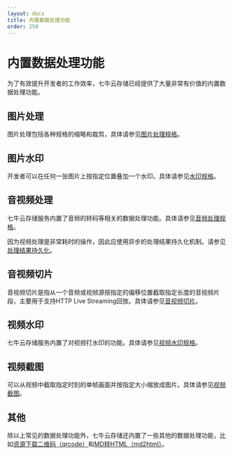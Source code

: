 ```yaml
---
layout: docs
title: 内置数据处理功能
order: 250
---
```


<a id="builtin-fop"></a>
# 内置数据处理功能

为了有效提升开发者的工作效率，七牛云存储已经提供了大量非常有价值的内置数据处理功能。

## 图片处理

图片处理包括各种规格的缩略和裁剪，具体请参见[图片处理规格](../../reference/fop/image/)。

## 图片水印

开发者可以在任何一张图片上按指定位置叠加一个水印。具体请参见[水印规格](../../reference/fop/image/watermark.html)。

## 音视频处理

七牛云存储服务内置了音频的转码等相关的数据处理功能。具体请参见[音频处理规格](../../reference/fop/av/avthumb.html)。

因为视频处理是非常耗时的操作，因此应使用异步的处理结果持久化机制。请参见[处理结果持久化](persistent-fop.html)。

## 音视频切片

音视频切片是指从一个音频或视频源按指定的偏移位置截取指定长度的音视频片段，主要用于支持HTTP Live Streaming回放。具体请参见[音视频切片](../../reference/fop/av/vframe.html)。

## 视频水印

七牛云存储服务内置了对视频打水印的功能。具体请参见[视频水印规格](../../reference/fop/av/video-watermark.html)。

## 视频截图

可以从视频中截取指定时刻的单帧画面并按指定大小缩放成图片。具体请参见[视频截图](../../reference/fop/av/vframe.html)。

## 其他

除以上常见的数据处理功能外，七牛云存储还内置了一些其他的数据处理功能，比如[资源下载二维码（qrcode）](../../reference/fop/qrcode.html)和[MD转HTML（md2html）](../../reference/fop/md2html.html)。
